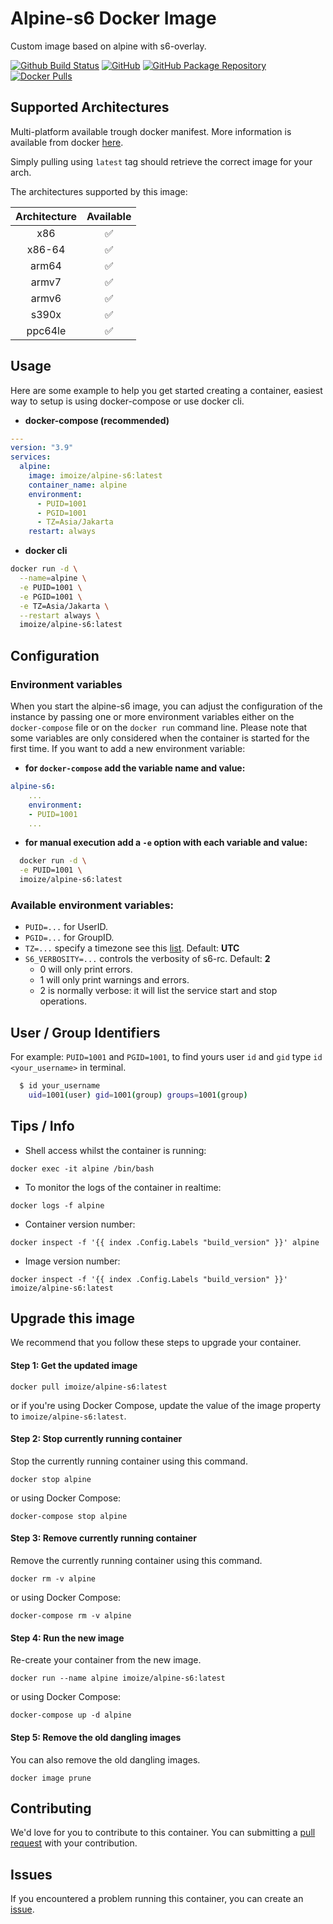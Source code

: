 # Alpine-s6 Docker Image

Custom image based on alpine with s6-overlay. 

[![Github Build Status](https://img.shields.io/github/actions/workflow/status/imoize/docker-base-alpine/build-prod-ci.yml?color=458837&labelColor=555555&logoColor=ffffff&style=for-the-badge&label=build&logo=github)](https://github.com/imoize/docker-base-alpine/actions?workflow=build-prod-ci)
[![GitHub](https://img.shields.io/static/v1.svg?color=3C79F5&labelColor=555555&logoColor=ffffff&style=for-the-badge&label=imoize&message=GitHub&logo=github)](https://github.com/imoize/docker-base-alpine)
[![GitHub Package Repository](https://img.shields.io/static/v1.svg?color=3C79F5&labelColor=555555&logoColor=ffffff&style=for-the-badge&label=imoize&message=GitHub%20Package&logo=github)](https://github.com/imoize/docker-base-alpine/pkgs/container/alpine-s6)
[![Docker Pulls](https://img.shields.io/docker/pulls/imoize/alpine-s6.svg?color=3C79F5&labelColor=555555&logoColor=ffffff&style=for-the-badge&label=pulls&logo=docker)](https://hub.docker.com/r/imoize/alpine-s6)

## Supported Architectures

Multi-platform available trough docker manifest. More information is available from docker [here](https://github.com/docker/distribution/blob/master/docs/spec/manifest-v2-2.md#manifest-list).

Simply pulling using `latest` tag should retrieve the correct image for your arch.

The architectures supported by this image:

| Architecture | Available |
| :----: | :----: |
| x86 | ✅ |
| x86-64 | ✅ |
| arm64 | ✅ |
| armv7 | ✅ |
| armv6 | ✅ |
| s390x | ✅ |
|ppc64le | ✅ |
## Usage

Here are some example to help you get started creating a container, easiest way to setup is using docker-compose or use docker cli.

- **docker-compose (recommended)**

```yaml
---
version: "3.9"
services:
  alpine:
    image: imoize/alpine-s6:latest
    container_name: alpine
    environment:
      - PUID=1001
      - PGID=1001
      - TZ=Asia/Jakarta
    restart: always
```

- **docker cli**

```bash
docker run -d \
  --name=alpine \
  -e PUID=1001 \
  -e PGID=1001 \
  -e TZ=Asia/Jakarta \
  --restart always \
  imoize/alpine-s6:latest
```

## Configuration

### Environment variables

When you start the alpine-s6 image, you can adjust the configuration of the instance by passing one or more environment variables either on the `docker-compose` file or on the `docker run` command line. Please note that some variables are only considered when the container is started for the first time. If you want to add a new environment variable:

- **for `docker-compose` add the variable name and value:**

```yaml
alpine-s6:
    ...
    environment:
    - PUID=1001
    ...
```

- **for manual execution add a `-e` option with each variable and value:**

```bash
  docker run -d \
  -e PUID=1001 \
  imoize/alpine-s6:latest
```

### Available environment variables:

- `PUID=...` for UserID.
- `PGID=...` for GroupID.
- `TZ=...` specify a timezone see this [list](https://en.wikipedia.org/wiki/List_of_tz_database_time_zones#List). Default: **UTC**
- `S6_VERBOSITY=...` controls the verbosity of s6-rc. Default: **2**
    * 0 will only print errors.
    * 1 will only print warnings and errors.
    * 2 is normally verbose: it will list the service start and stop operations.

## User / Group Identifiers

For example: `PUID=1001` and `PGID=1001`, to find yours user `id` and `gid` type `id <your_username>` in terminal.
```bash
  $ id your_username
    uid=1001(user) gid=1001(group) groups=1001(group)
```

## Tips / Info

* Shell access whilst the container is running:
```console
docker exec -it alpine /bin/bash
```
* To monitor the logs of the container in realtime:
```console
docker logs -f alpine
```
* Container version number:
```console
docker inspect -f '{{ index .Config.Labels "build_version" }}' alpine
```
* Image version number:
```console
docker inspect -f '{{ index .Config.Labels "build_version" }}' imoize/alpine-s6:latest
```

## Upgrade this image

We recommend that you follow these steps to upgrade your container.

#### Step 1: Get the updated image

```console
docker pull imoize/alpine-s6:latest
```

or if you're using Docker Compose, update the value of the image property to
`imoize/alpine-s6:latest`.

#### Step 2: Stop currently running container

Stop the currently running container using this command.

```console
docker stop alpine
```

or using Docker Compose:

```console
docker-compose stop alpine
```

#### Step 3: Remove currently running container

Remove the currently running container using this command.

```console
docker rm -v alpine
```

or using Docker Compose:

```console
docker-compose rm -v alpine
```

#### Step 4: Run the new image

Re-create your container from the new image.

```console
docker run --name alpine imoize/alpine-s6:latest
```

or using Docker Compose:

```console
docker-compose up -d alpine
```

#### Step 5: Remove the old dangling images

You can also remove the old dangling images.

```console
docker image prune
```

## Contributing

We'd love for you to contribute to this container. You can submitting a [pull request](https://github.com/imoize/docker-base-alpine/pulls) with your contribution.

## Issues

If you encountered a problem running this container, you can create an [issue](https://github.com/imoize/docker-base-alpine/issues).